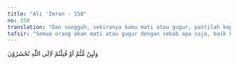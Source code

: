 ```yaml
---
title: "Ali 'Imran - 158"
no: 158
translation: "Dan sungguh, sekiranya kamu mati atau gugur, pastilah kepada Allah kamu dikumpulkan."
tafsir: "Semua orang akan mati atau gugur dengan sebab apa saja, baik karena meninggal di dalam peperangan dalam bepergian atau di tempatnya sendiri. Mereka pasti akan dikembalikan kepada Allah dan akan diperhitungkan segala amal perbuatannya di akhirat nanti. Kalau jahat dibalas dengan siksa neraka dan kalau baik dibalas dengan masuk surga.\n\nOleh karena itu orang mukmin hendaklah memilih dan menempuh jalan yang dapat mendekatkan dirinya kepada Allah, agar memperoleh ampunan dan rahmat-Nya. Untuk itu, janganlah seorang Muslim merasa enggan berjihad di jalan Allah, untuk mendekatkan diri kepada-Nya."
---
```


وَلَىِٕنْ مُّتُّمْ اَوْ قُتِلْتُمْ لَاِلَى اللّٰهِ تُحْشَرُوْنَ
